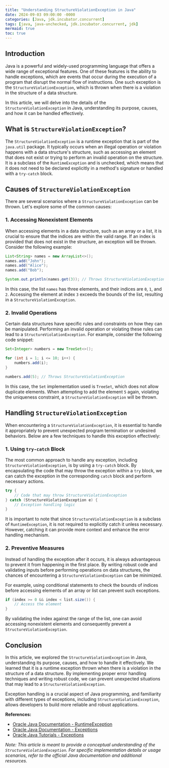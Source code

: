 ```yaml
---
title: "Understanding StructureViolationException in Java"
date: 2024-09-03 09:00:00 -0000
categories: [Java, jdk.incubator.concurrent]
tags: [java, java-unchecked, jdk.incubator.concurrent, jdk]
mermaid: true
toc: true
---
```



## Introduction

Java is a powerful and widely-used programming language that offers a wide range of exceptional features. One of these features is the ability to handle exceptions, which are events that occur during the execution of a program that disrupt the normal flow of instructions. One such exception is the `StructureViolationException`, which is thrown when there is a violation in the structure of a data structure.

In this article, we will delve into the details of the `StructureViolationException` in Java, understanding its purpose, causes, and how it can be handled effectively.

## What is `StructureViolationException`?

The `StructureViolationException` is a runtime exception that is part of the `java.util` package. It typically occurs when an illegal operation or violation happens with a data structure's structure, such as accessing an element that does not exist or trying to perform an invalid operation on the structure. It is a subclass of the `RuntimeException` and is unchecked, which means that it does not need to be declared explicitly in a method's signature or handled with a `try-catch` block.

## Causes of `StructureViolationException`

There are several scenarios where a `StructureViolationException` can be thrown. Let's explore some of the common causes:

### 1. Accessing Nonexistent Elements

When accessing elements in a data structure, such as an array or a list, it is crucial to ensure that the indices are within the valid range. If an index is provided that does not exist in the structure, an exception will be thrown. Consider the following example:

```java
List<String> names = new ArrayList<>();
names.add("John");
names.add("Alice");
names.add("Bob");

System.out.println(names.get(3)); // Throws StructureViolationException
```

In this case, the list `names` has three elements, and their indices are `0`, `1`, and `2`. Accessing the element at index `3` exceeds the bounds of the list, resulting in a `StructureViolationException`.

### 2. Invalid Operations

Certain data structures have specific rules and constraints on how they can be manipulated. Performing an invalid operation or violating these rules can lead to a `StructureViolationException`. For example, consider the following code snippet:

```java
Set<Integer> numbers = new TreeSet<>();

for (int i = 1; i <= 10; i++) {
    numbers.add(i);
}

numbers.add(5); // Throws StructureViolationException
```

In this case, the `Set` implementation used is `TreeSet`, which does not allow duplicate elements. When attempting to add the element `5` again, violating the uniqueness constraint, a `StructureViolationException` will be thrown.

## Handling `StructureViolationException`

When encountering a `StructureViolationException`, it is essential to handle it appropriately to prevent unexpected program termination or undesired behaviors. Below are a few techniques to handle this exception effectively:

### 1. Using `try-catch` Block

The most common approach to handle any exception, including `StructureViolationException`, is by using a `try-catch` block. By encapsulating the code that may throw the exception within a `try` block, we can catch the exception in the corresponding `catch` block and perform necessary actions.

```java
try {
    // Code that may throw StructureViolationException
} catch (StructureViolationException e) {
    // Exception handling logic
}
```

It is important to note that since `StructureViolationException` is a subclass of `RuntimeException`, it is not required to explicitly catch it unless necessary. However, catching it can provide more context and enhance the error handling mechanism.

### 2. Preventive Measures

Instead of handling the exception after it occurs, it is always advantageous to prevent it from happening in the first place. By writing robust code and validating inputs before performing operations on data structures, the chances of encountering a `StructureViolationException` can be minimized.

For example, using conditional statements to check the bounds of indices before accessing elements of an array or list can prevent such exceptions.

```java
if (index >= 0 && index < list.size()) {
    // Access the element
}
```

By validating the index against the range of the list, one can avoid accessing nonexistent elements and consequently prevent a `StructureViolationException`.

## Conclusion

In this article, we explored the `StructureViolationException` in Java, understanding its purpose, causes, and how to handle it effectively. We learned that it is a runtime exception thrown when there is a violation in the structure of a data structure. By implementing proper error handling techniques and writing robust code, we can prevent unexpected situations that may lead to a `StructureViolationException`.

Exception handling is a crucial aspect of Java programming, and familiarity with different types of exceptions, including `StructureViolationException`, allows developers to build more reliable and robust applications.

**References:**

- [Oracle Java Documentation - RuntimeException](https://docs.oracle.com/en/java/javase/11/docs/api/java.base/java/lang/RuntimeException.html)
- [Oracle Java Documentation - Exceptions](https://docs.oracle.com/en/java/javase/11/docs/api/java.base/java/lang/Exception.html)
- [Oracle Java Tutorials - Exceptions](https://docs.oracle.com/javase/tutorial/essential/exceptions/)

*Note: This article is meant to provide a conceptual understanding of the `StructureViolationException`. For specific implementation details or usage scenarios, refer to the official Java documentation and additional resources.*